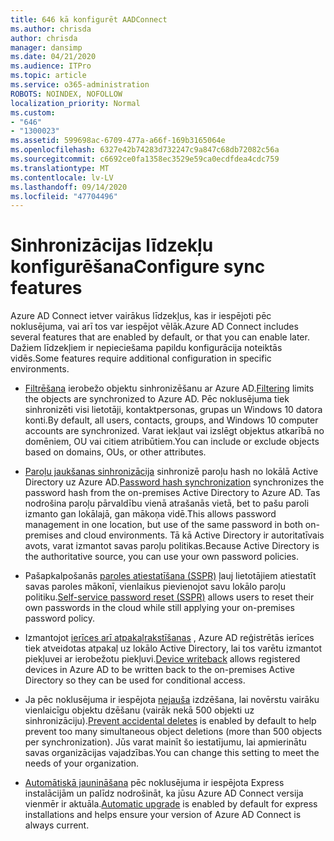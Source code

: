 ```yaml
---
title: 646 kā konfigurēt AADConnect
ms.author: chrisda
author: chrisda
manager: dansimp
ms.date: 04/21/2020
ms.audience: ITPro
ms.topic: article
ms.service: o365-administration
ROBOTS: NOINDEX, NOFOLLOW
localization_priority: Normal
ms.custom:
- "646"
- "1300023"
ms.assetid: 599698ac-6709-477a-a66f-169b3165064e
ms.openlocfilehash: 6327e42b74283d732247c9a847c68db72082c56a
ms.sourcegitcommit: c6692ce0fa1358ec3529e59ca0ecdfdea4cdc759
ms.translationtype: MT
ms.contentlocale: lv-LV
ms.lasthandoff: 09/14/2020
ms.locfileid: "47704496"
---
```

# <a name="configure-sync-features"></a><span data-ttu-id="19ff5-102">Sinhronizācijas līdzekļu konfigurēšana</span><span class="sxs-lookup"><span data-stu-id="19ff5-102">Configure sync features</span></span>

<span data-ttu-id="19ff5-103">Azure AD Connect ietver vairākus līdzekļus, kas ir iespējoti pēc noklusējuma, vai arī tos var iespējot vēlāk.</span><span class="sxs-lookup"><span data-stu-id="19ff5-103">Azure AD Connect includes several features that are enabled by default, or that you can enable later.</span></span> <span data-ttu-id="19ff5-104">Dažiem līdzekļiem ir nepieciešama papildu konfigurācija noteiktās vidēs.</span><span class="sxs-lookup"><span data-stu-id="19ff5-104">Some features require additional configuration in specific environments.</span></span>

- <span data-ttu-id="19ff5-105">[Filtrēšana](https://docs.microsoft.com/azure/active-directory/connect/active-directory-aadconnectsync-configure-filtering) ierobežo objektu sinhronizēšanu ar Azure AD.</span><span class="sxs-lookup"><span data-stu-id="19ff5-105">[Filtering](https://docs.microsoft.com/azure/active-directory/connect/active-directory-aadconnectsync-configure-filtering) limits the objects are synchronized to Azure AD.</span></span> <span data-ttu-id="19ff5-106">Pēc noklusējuma tiek sinhronizēti visi lietotāji, kontaktpersonas, grupas un Windows 10 datora konti.</span><span class="sxs-lookup"><span data-stu-id="19ff5-106">By default, all users, contacts, groups, and Windows 10 computer accounts are synchronized.</span></span> <span data-ttu-id="19ff5-107">Varat iekļaut vai izslēgt objektus atkarībā no domēniem, OU vai citiem atribūtiem.</span><span class="sxs-lookup"><span data-stu-id="19ff5-107">You can include or exclude objects based on domains, OUs, or other attributes.</span></span>

- <span data-ttu-id="19ff5-108">[Paroļu jaukšanas sinhronizācija](https://docs.microsoft.com/azure/active-directory/connect/active-directory-aadconnectsync-implement-password-hash-synchronization) sinhronizē paroļu hash no lokālā Active Directory uz Azure AD.</span><span class="sxs-lookup"><span data-stu-id="19ff5-108">[Password hash synchronization](https://docs.microsoft.com/azure/active-directory/connect/active-directory-aadconnectsync-implement-password-hash-synchronization) synchronizes the password hash from the on-premises Active Directory to Azure AD.</span></span> <span data-ttu-id="19ff5-109">Tas nodrošina paroļu pārvaldību vienā atrašanās vietā, bet to pašu paroli izmanto gan lokālajā, gan mākoņa vidē.</span><span class="sxs-lookup"><span data-stu-id="19ff5-109">This allows password management in one location, but use of the same password in both on-premises and cloud environments.</span></span> <span data-ttu-id="19ff5-110">Tā kā Active Directory ir autoritatīvais avots, varat izmantot savas paroļu politikas.</span><span class="sxs-lookup"><span data-stu-id="19ff5-110">Because Active Directory is the authoritative source, you can use your own password policies.</span></span>

- <span data-ttu-id="19ff5-111">Pašapkalpošanās [paroles atiestatīšana (SSPR)](https://docs.microsoft.com/azure/active-directory/authentication/quickstart-sspr) ļauj lietotājiem atiestatīt savas paroles mākonī, vienlaikus pievienojot savu lokālo paroļu politiku.</span><span class="sxs-lookup"><span data-stu-id="19ff5-111">[Self-service password reset (SSPR)](https://docs.microsoft.com/azure/active-directory/authentication/quickstart-sspr) allows users to reset their own passwords in the cloud while still applying your on-premises password policy.</span></span>

- <span data-ttu-id="19ff5-112">Izmantojot [ierīces arī atpakaļrakstīšanas](https://docs.microsoft.com/azure/active-directory/connect/active-directory-aadconnect-feature-device-writeback) , Azure AD reģistrētās ierīces tiek atveidotas atpakaļ uz lokālo Active Directory, lai tos varētu izmantot piekļuvei ar ierobežotu piekļuvi.</span><span class="sxs-lookup"><span data-stu-id="19ff5-112">[Device writeback](https://docs.microsoft.com/azure/active-directory/connect/active-directory-aadconnect-feature-device-writeback) allows registered devices in Azure AD to be written back to the on-premises Active Directory so they can be used for conditional access.</span></span>

- <span data-ttu-id="19ff5-113">Ja pēc noklusējuma ir iespējota [nejauša](https://docs.microsoft.com/azure/active-directory/connect/active-directory-aadconnectsync-feature-prevent-accidental-deletes) izdzēšana, lai novērstu vairāku vienlaicīgu objektu dzēšanu (vairāk nekā 500 objekti uz sinhronizāciju).</span><span class="sxs-lookup"><span data-stu-id="19ff5-113">[Prevent accidental deletes](https://docs.microsoft.com/azure/active-directory/connect/active-directory-aadconnectsync-feature-prevent-accidental-deletes) is enabled by default to help prevent too many simultaneous object deletions (more than 500 objects per synchronization).</span></span> <span data-ttu-id="19ff5-114">Jūs varat mainīt šo iestatījumu, lai apmierinātu savas organizācijas vajadzības.</span><span class="sxs-lookup"><span data-stu-id="19ff5-114">You can change this setting to meet the needs of your organization.</span></span>

- <span data-ttu-id="19ff5-115">[Automātiskā jaunināšana](https://docs.microsoft.com/azure/active-directory/connect/active-directory-aadconnect-feature-automatic-upgrade) pēc noklusējuma ir iespējota Express instalācijām un palīdz nodrošināt, ka jūsu Azure AD Connect versija vienmēr ir aktuāla.</span><span class="sxs-lookup"><span data-stu-id="19ff5-115">[Automatic upgrade](https://docs.microsoft.com/azure/active-directory/connect/active-directory-aadconnect-feature-automatic-upgrade) is enabled by default for express installations and helps ensure your version of Azure AD Connect is always current.</span></span>
